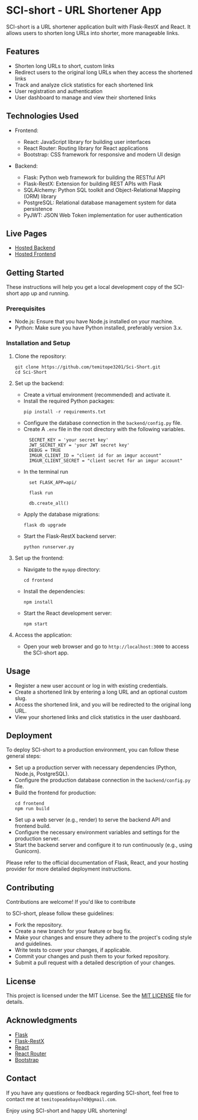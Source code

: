 
# SCI-short - URL Shortener App

SCI-short is a URL shortener application built with Flask-RestX and React. It allows users to shorten long URLs into shorter, more manageable links.

## Features

- Shorten long URLs to short, custom links
- Redirect users to the original long URLs when they access the shortened links
- Track and analyze click statistics for each shortened link
- User registration and authentication
- User dashboard to manage and view their shortened links

## Technologies Used

- Frontend:
  - React: JavaScript library for building user interfaces
  - React Router: Routing library for React applications
  - Bootstrap: CSS framework for responsive and modern UI design

- Backend:
  - Flask: Python web framework for building the RESTful API
  - Flask-RestX: Extension for building REST APIs with Flask
  - SQLAlchemy: Python SQL toolkit and Object-Relational Mapping (ORM) library
  - PostgreSQL: Relational database management system for data persistence
  - PyJWT: JSON Web Token implementation for user authentication
 
## Live Pages
  - [Hosted Backend](https://sci-short-api.onrender.com/)
  - [Hosted Frontend](https://sci-short.onrender.com)

## Getting Started

These instructions will help you get a local development copy of the SCI-short app up and running.

### Prerequisites

- Node.js: Ensure that you have Node.js installed on your machine.
- Python: Make sure you have Python installed, preferably version 3.x.

### Installation and Setup

1. Clone the repository:
   ```
   git clone https://github.com/temitope3201/Sci-Short.git
   cd Sci-Short
   ```

2. Set up the backend:
   - Create a virtual environment (recommended) and activate it.
   - Install the required Python packages:
     ```
     pip install -r requirements.txt
     ```
   - Configure the database connection in the `backend/config.py` file.
   - Create A `.env` file in the root directory with the following variables.
        ```
          SECRET_KEY = 'your secret key'
          JWT_SECRET_KEY = 'your JWT secret key'
          DEBUG = TRUE
          IMGUR_CLIENT_ID = "client id for an imgur account"
          IMGUR_CLIENT_SECRET = "client secret for an imgur account"
        ```
   - In the terminal run
       ```
         set FLASK_APP=api/
       ```
       ```
         flask run
       ```
       ```
         db.create_all()
       ```
   - Apply the database migrations:
     ```
     flask db upgrade
     ```
   - Start the Flask-RestX backend server:
     ```
     python runserver.py
     ```

2. Set up the frontend:
   - Navigate to the `myapp` directory:
     ```
     cd frontend
     ```
   - Install the dependencies:
     ```
     npm install
     ```
   - Start the React development server:
     ```
     npm start
     ```

3. Access the application:
   - Open your web browser and go to `http://localhost:3000` to access the SCI-short app.

## Usage

- Register a new user account or log in with existing credentials.
- Create a shortened link by entering a long URL and an optional custom slug.
- Access the shortened link, and you will be redirected to the original long URL.
- View your shortened links and click statistics in the user dashboard.

## Deployment

To deploy SCI-short to a production environment, you can follow these general steps:
- Set up a production server with necessary dependencies (Python, Node.js, PostgreSQL).
- Configure the production database connection in the `backend/config.py` file.
- Build the frontend for production:
  ```
  cd frontend
  npm run build
  ```
- Set up a web server (e.g., render) to serve the backend API and frontend build.
- Configure the necessary environment variables and settings for the production server.
- Start the backend server and configure it to run continuously (e.g., using Gunicorn).

Please refer to the official documentation of Flask, React, and your hosting provider for more detailed deployment instructions.

## Contributing

Contributions are welcome! If you'd like to contribute

to SCI-short, please follow these guidelines:

- Fork the repository.
- Create a new branch for your feature or bug fix.
- Make your changes and ensure they adhere to the project's coding style and guidelines.
- Write tests to cover your changes, if applicable.
- Commit your changes and push them to your forked repository.
- Submit a pull request with a detailed description of your changes.

## License

This project is licensed under the MIT License. See the [MIT LICENSE](LICENSE) file for details.

## Acknowledgments

- [Flask](https://flask.palletsprojects.com/)
- [Flask-RestX](https://flask-restx.readthedocs.io/)
- [React](https://reactjs.org/)
- [React Router](https://reactrouter.com/)
- [Bootstrap](https://getbootstrap.com/)

## Contact

If you have any questions or feedback regarding SCI-short, feel free to contact me at `temitopeadebayo749@gmail.com`.

Enjoy using SCI-short and happy URL shortening!
